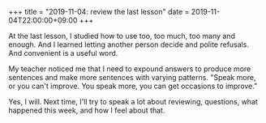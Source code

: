 +++
title =  "2019-11-04: review the last lesson"
date = 2019-11-04T22:00:00+09:00
+++

At the last lesson, I studied how to use too, too much, too many and enough.
And I learned letting another person decide and polite refusals.
And convenient is a useful word.

My teacher noticed me that
I need to expound answers to produce more sentences and make more sentences with varying patterns.
"Speak more, or you can't improve. You speak more, you can get occasions to improve."

Yes, I will.
Next time, I'll try to speak a lot about reviewing, questions,
what happened this week, and how I feel about that.
